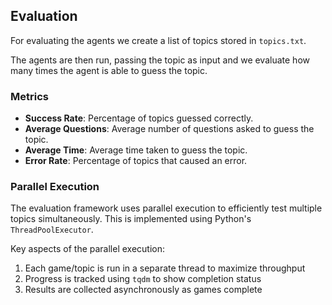 ## Evaluation

For evaluating the agents we create a list of topics stored in `topics.txt`.

The agents are then run, passing the topic as input and we evaluate how many times the agent is able to guess the topic.

### Metrics

- **Success Rate**: Percentage of topics guessed correctly.
- **Average Questions**: Average number of questions asked to guess the topic.
- **Average Time**: Average time taken to guess the topic.
- **Error Rate**: Percentage of topics that caused an error.

### Parallel Execution

The evaluation framework uses parallel execution to efficiently test multiple topics simultaneously. This is implemented using Python's `ThreadPoolExecutor`.

Key aspects of the parallel execution:

1. Each game/topic is run in a separate thread to maximize throughput
2. Progress is tracked using `tqdm` to show completion status
3. Results are collected asynchronously as games complete